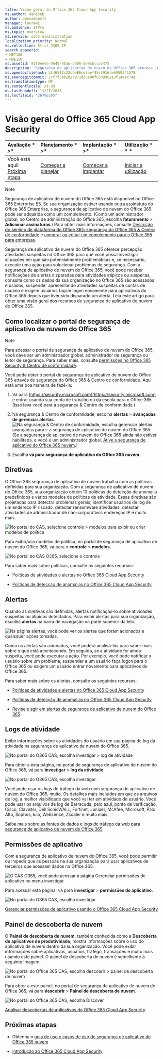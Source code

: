 ```yaml
---
title: Visão geral do Office 365 Cloud App Security
ms.author: deniseb
author: denisebmsft
manager: laurawi
ms.audience: ITPro
ms.topic: overview
ms.service: o365-administration
localization_priority: Normal
ms.collection: Strat_O365_IP
search.appverid:
- MET150
- MOE150
ms.assetid: 81f0ee9a-9645-45ab-ba56-de9cbccab475
description: 'Segurança de aplicativo de nuvem do Office 365 oferece ideias sobre atividades suspeitas no Office 365 para que você possa investigar situações em que são potencialmente problemáticas e, se necessário, execute uma ação para solucionar problemas de segurança. '
ms.openlocfilehash: b146512c22cbe86ce3aef95c5916de6959341578
ms.sourcegitcommit: 2cf7f5bb282c971d33e00f65d9982a3f14aec74e
ms.translationtype: MT
ms.contentlocale: pt-BR
ms.lasthandoff: 11/27/2018
ms.locfileid: "26706395"
---
```

# <a name="overview-of-office-365-cloud-app-security"></a>Visão geral do Office 365 Cloud App Security
  
|Avaliação * *\>**|Planejamento * *\>**|Implantação * *\>**|Utilização * * *|
|:-----|:-----|:-----|:-----|
|Você está aqui!  <br/> [Próxima etapa](get-ready-for-office-365-cas.md) <br/> |[Começar a planejar](get-ready-for-office-365-cas.md) <br/> |[Começar a implantar](turn-on-office-365-cas.md) <br/> |[Iniciar a utilização](utilization-activities-for-ocas.md) <br/> |
   
> [!NOTE]
> Segurança de aplicativo de nuvem do Office 365 está disponível no Office 365 Enterprise E5. Se sua organização estiver usando outra assinatura do Office 365 Enterprise, a segurança de aplicativo de nuvem do Office 365 pode ser adquirida como um complemento. (Como um administrador global, no Centro de administração do Office 365, escolha **faturamento** \> **Adicionar assinaturas**.) Para obter mais informações, consulte [Descrição do serviço de plataforma do Office 365: segurança do Office 365 &amp; Centro de conformidade](https://technet.microsoft.com/en-us/library/dn933793.aspx) e [comprar ou editar um complemento para o Office 365 para empresas](https://support.office.com/article/4e7b57d6-b93b-457d-aecd-0ea58bff07a6). 
  
Segurança de aplicativo de nuvem do Office 365 oferece percepção atividades suspeitas no Office 365 para que você possa investigar situações em que são potencialmente problemáticas e, se necessário, execute uma ação para solucionar problemas de segurança. Com a segurança de aplicativo de nuvem do Office 365, você pode receber notificações de alertas disparadas para atividades atípicos ou suspeitas, consulte como os dados da sua organização no Office 365 são acessados e usados, suspender apresentando atividades suspeitas de contas de usuário e exigem usuários façam logon novamente para aplicativos do Office 365 depois que tiver sido disparado um alerta. Leia este artigo para obter uma visão geral dos recursos de segurança de aplicativo de nuvem do Office 365.
  
    
## <a name="how-to-find-the-office-365-cloud-app-security-portal"></a>Como localizar o portal de segurança de aplicativo de nuvem do Office 365

> [!NOTE]
> Para acessar o portal de segurança de aplicativo de nuvem do Office 365, você deve ser um administrador global, administrador de segurança ou leitor de segurança. Para saber mais, consulte [permissões no Office 365 Security &amp; Centro de conformidade](permissions-in-the-security-and-compliance-center.md). 
  
Você pode obter o portal de segurança de aplicativo de nuvem do Office 365 através de segurança do Office 365 &amp; Centro de conformidade. Aqui está uma boa maneira de fazê-la:
  
1. Vá para [https://security.microsoft.com](https://security.microsoft.com) e entrar usando sua conta de trabalho ou da escola para o Office 365. (Isso leva você para a segurança &amp; Centro de conformidade.) 
    
2. Na segurança &amp; Centro de conformidade, escolha **alertas** \> **avançadas de gerenciar alertas**. <br/>![Na segurança &amp; Centro de conformidade, escolha gerenciar alertas avançadas para ir à segurança de aplicativo de nuvem do Office 365](media/958632d4-03e3-4ade-8e22-d5509db6fca7.png)<br/>(Se a segurança de aplicativo de nuvem do Office 365 ainda não estiver habilitada, e você é um administrador global, [Ative a segurança de aplicativo do Office 365 nuvem](turn-on-office-365-cas.md).)
    
3. Escolha **vá para segurança de aplicativo do Office 365 nuvem**. 
    
## <a name="policies"></a>Diretivas

O Office 365 segurança de aplicativo de nuvem trabalha com as políticas definidas para sua organização. Com a segurança de aplicativo de nuvem do Office 365, sua organização obtém 10 políticas de detecção de anomalia predefinidos e vários modelos de políticas de atividade. Essas diretivas são projetadas para detectar problemas gerais, identificar usuários de log de um endereço IP riscado, detectar ransomware atividades, detectar atividades de administrador de não-corporativos endereços IP e muito mais.
  
![No portal do CAS, selecione controle \> modelos para exibir ou criar modelos de política](media/88f615b4-aa8a-480c-b239-323dfcd628e1.png)
  
Para exibir/uso modelos de política, no portal de segurança de aplicativo de nuvem do Office 365, vá para o **controle** \> **modelos**. 
  
![No portal do CAS O365, selecione o controle](media/287c2ea9-5172-4697-8e0e-b9ab654105bc.png)
  
Para saber mais sobre políticas, consulte os seguintes recursos:
  
- [Políticas de atividades e alertas no Office 365 Cloud App Security](activity-policies-and-alerts.md)
    
- [Políticas de detecção de anomalias no Office 365 Cloud App Security](anomaly-detection-policies-in-ocas.md)
    
## <a name="alerts"></a>Alertas

Quando as diretivas são definidas, alertas notificação-lo sobre atividades suspeitas ou atípicos detectados. Para exibir alertas para sua organização, escolha **alertas** na barra de navegação na parte superior da tela. 
  
![Na página alertas, você pode ver os alertas que foram acionados e quaisquer ações tomadas.](media/3b53d4c9-4b13-435d-8547-8c0f9ae6b914.png)
  
Como os alertas são acionados, você poderá analisá-los para saber mais sobre o que está acontecendo. Em seguida, se a atividade for ainda suspeita, você pode executar a ação. Por exemplo, você pode notificar o usuário sobre um problema, suspender a um usuário faça logon para o Office 365 ou exigem um usuário entrar novamente para aplicativos do Office 365.
  
Para saber mais sobre os alertas, consulte os seguintes recursos:
  
- [Políticas de atividades e alertas no Office 365 Cloud App Security](activity-policies-and-alerts.md)
    
- [Políticas de detecção de anomalias no Office 365 Cloud App Security](anomaly-detection-policies-in-ocas.md)
    
- [Revise e agir em alertas de segurança de aplicativo de nuvem do Office 365](review-office-365-cas-alerts.md)
    
## <a name="activity-logs"></a>Logs de atividade

Exibir informações sobre as atividades do usuário em sua página de log da atividade na segurança de aplicativo de nuvem do Office 365.
  
![No portal do O365 CAS, escolha investigar \> log de atividade](media/ec19e77d-4e11-49fc-ab7c-0e8b0c29c93c.png)
  
Para obter a esta página, no portal de segurança de aplicativo de nuvem do Office 365, vá para **investigar** \> **log da atividade**. 
  
![No portal do O365 CAS, escolha investigar.](media/8c7b87c9-71a6-4952-adb2-185e941ffe9a.png)
  
Você pode usar os logs de tráfego da web com segurança de aplicativo de nuvem do Office 365, muito. Os detalhes mais incluídos em que os arquivos de log, a melhor visibilidade que você vai ter em atividade do usuário. Você pode usar os arquivos de log de Barracuda, pelo azul, ponto de verificação, Cisco, Clavister, Dell SonicWALL, Fortinet, Juniper, McAfee, Microsoft, Palo Alto, Sophos, lula, Websence, Zscaler e muito mais.
  
[Saiba mais sobre as fontes de dados e logs de tráfego da web para segurança de aplicativo de nuvem do Office 365](web-traffic-logs-and-data-sources-for-ocas.md)
  
## <a name="app-permissions"></a>Permissões de aplicativo

Com a segurança de aplicativo de nuvem do Office 365, você pode permitir ou impedir que as pessoas na sua organização para usar aplicativos de terceiros que acessam dados no Office 365.
  
![O CAS O365, você pode acessar a página Gerenciar permissões de aplicativo no menu investigar.](media/78272cda-986f-4b3b-bbbe-8c236c74f5d3.png)
  
Para acessar esta página, vá para **investigar** \> **permissões do aplicativo**. 
  
![No portal do O365 CAS, escolha investigar.](media/8c7b87c9-71a6-4952-adb2-185e941ffe9a.png)
  
[Gerenciar permissões de aplicativo usando o Office 365 Cloud App Security](manage-app-permissions-in-ocas.md)
  
## <a name="cloud-discovery-dashboard"></a>Painel de descoberta de nuvem

O **Painel de descoberta de nuvem**, também conhecida como a **Descoberta de aplicativos de produtividade**, mostra informações sobre o uso do aplicativo de nuvem dentro da sua organização. Você pode exibir informações sobre aplicativos, usuários, tráfego, transações e muito mais usando este painel. O painel de descoberta de nuvem é semelhante à seguinte imagem: 
  
![No portal do Office 365 CAS, escolha descobrir \> painel de descoberta de nuvem](media/61269290-fd82-4d4b-8045-aea1ebc82287.png)
  
Para obter a este painel, no portal de segurança de aplicativo de nuvem do Office 365, vá para **descobrir** \> **Painel de descoberta de nuvem**. 
  
![No portal do Office 365 CAS, escolha Discover](media/73b5299f-94b5-49dd-a00f-154d188eb2c5.png)
  
[Analisar descobertas de aplicativos do Office 365 Cloud App Security](review-app-discovery-findings-in-ocas.md)
  
## <a name="next-steps"></a>Próximas etapas

- Obtenha o [guia de uso e casos de uso de segurança de aplicativo do Office 365 nuvem](https://aka.ms/O365CASGuide)
    
- [Introdução ao Office 365 Cloud App Security](get-ready-for-office-365-cas.md)
    

